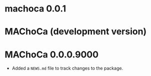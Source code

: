 # machoca 0.0.1

# MAChoCa (development version)

# MAChoCa 0.0.0.9000

* Added a `NEWS.md` file to track changes to the package.
